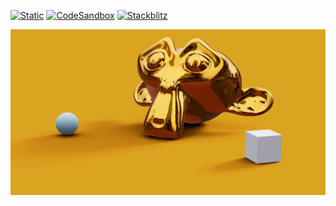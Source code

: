 [![Static](https://img.shields.io/badge/demo-%23646CFF.svg?logo=html5&logoColor=white)](https://pmndrs.github.io/examples/baking-soft-shadows)
[![CodeSandbox](https://img.shields.io/badge/codesandbox-040404?logo=codesandbox&logoColor=DBDBDB)](https://codesandbox.io/s/github/pmndrs/examples/tree/main/demos/baking-soft-shadows)
[![Stackblitz](https://img.shields.io/badge/stackblitz-fff?logo=Stackblitz&logoColor=1389FD)](https://stackblitz.com/github/pmndrs/examples/tree/main/demos/baking-soft-shadows)

![](thumbnail.webp)
